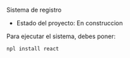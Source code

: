 <hi> Sistema de registro</h1>

- Estado del proyecto: En construccion

Para ejecutar el sistema, debes poner:

```npl install react```
